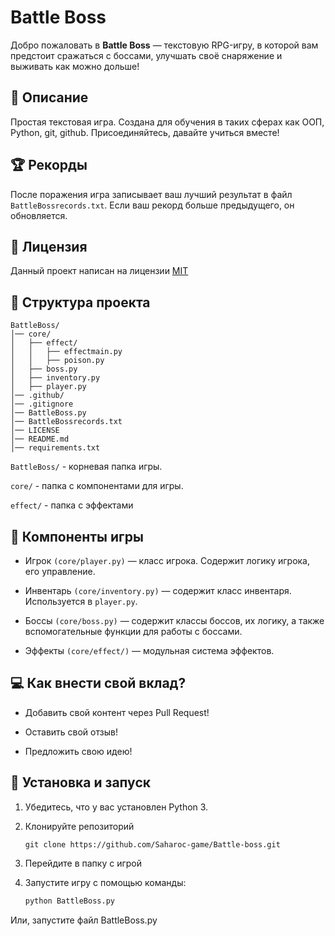 # Battle Boss

Добро пожаловать в **Battle Boss** — текстовую RPG-игру, в которой вам предстоит сражаться с боссами, улучшать своё снаряжение и выживать как можно дольше!

## 📜 Описание

Простая текстовая игра. Создана для обучения в таких сферах как ООП, Python, git, github. Присоединяйтесь, давайте учиться вместе!

## 🏆 Рекорды

После поражения игра записывает ваш лучший результат в файл `BattleBossrecords.txt`. Если ваш рекорд больше предыдущего, он обновляется.

## 📃 Лицензия

Данный проект написан на лицензии [MIT](https://ru.wikipedia.org/wiki/%D0%9B%D0%B8%D1%86%D0%B5%D0%BD%D0%B7%D0%B8%D1%8F_MIT)

## 📁 Структура проекта

```
BattleBoss/
│── core/
│   ├── effect/
│   │   ├── effectmain.py
│   │   ├── poison.py
│   ├── boss.py
│   ├── inventory.py
│   ├── player.py
│── .github/
│── .gitignore
│── BattleBoss.py
│── BattleBossrecords.txt
│── LICENSE
│── README.md
│── requirements.txt
```

`BattleBoss/` - корневая папка игры. 

`core/` - папка с компонентами для игры. 

`effect/`  - папка с эффектами

## 🔨 Компоненты игры

- Игрок `(core/player.py)` — класс игрока. Содержит логику игрока, его управление.

- Инвентарь `(core/inventory.py)` — содержит класс инвентаря. Используется в `player.py`.

- Боссы `(core/boss.py)` — содержит классы боссов, их логику, а также вспомогательные функции для работы с боссами.

- Эффекты `(core/effect/)` — модульная система эффектов.

## 💻 Как внести свой вклад? 

- Добавить свой контент через Pull Request! 

- Оставить свой отзыв! 

- Предложить свою идею! 

## 🔧 Установка и запуск

1. Убедитесь, что у вас установлен Python 3.
2. Клонируйте репозиторий
   ```git
   git clone https://github.com/Saharoc-game/Battle-boss.git
   ```

3. Перейдите в папку с игрой
4. Запустите игру с помощью команды:
   ```bash
   python BattleBoss.py
   ```
Или, запустите файл BattleBoss.py